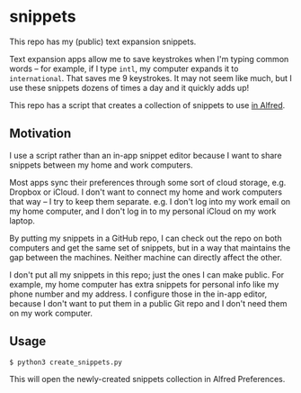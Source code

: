 # snippets

This repo has my (public) text expansion snippets.

Text expansion apps allow me to save keystrokes when I'm typing common words – for example, if I type `intl`, my computer expands it to `international`.
That saves me 9 keystrokes.
It may not seem like much, but I use these snippets dozens of times a day and it quickly adds up!

This repo has a script that creates a collection of snippets to use [in Alfred](https://www.alfredapp.com/help/features/snippets/).

## Motivation

I use a script rather than an in-app snippet editor because I want to share snippets between my home and work computers.

Most apps sync their preferences through some sort of cloud storage, e.g. Dropbox or iCloud.
I don't want to connect my home and work computers that way – I try to keep them separate.
e.g. I don't log into my work email on my home computer, and I don't log in to my personal iCloud on my work laptop.

By putting my snippets in a GitHub repo, I can check out the repo on both computers and get the same set of snippets, but in a way that maintains the gap between the machines.
Neither machine can directly affect the other.

I don't put all my snippets in this repo; just the ones I can make public.
For example, my home computer has extra snippets for personal info like my phone number and my address.
I configure those in the in-app editor, because I don't want to put them in a public Git repo and I don't need them on my work computer.

## Usage

```console
$ python3 create_snippets.py
```

This will open the newly-created snippets collection in Alfred Preferences.
